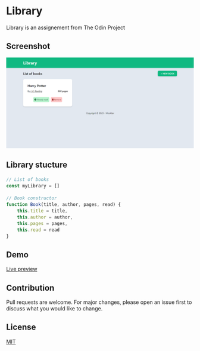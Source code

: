 # Library
Library is an assignement from The Odin Project

## Screenshot
![Screenshot](./screenshot.png)


## Library stucture
```javascript
// List of books
const myLibrary = []

// Book constructor
function Book(title, author, pages, read) {
	this.title = title,
    this.author = author,
    this.pages = pages,
    this.read = read
}
```

## Demo
[Live preview]()

## Contribution
Pull requests are welcome. For major changes, please open an issue first
to discuss what you would like to change.


## License
[MIT](https://choosealicense.com/licenses/mit/)